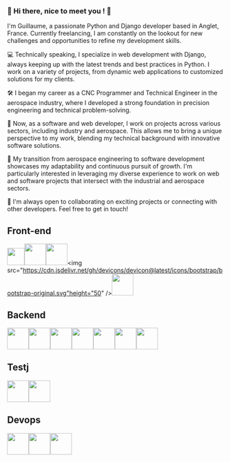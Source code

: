 ### 👋 Hi there, nice to meet you ! 👋

I'm Guillaume, a passionate Python and Django developer based in Anglet, France. Currently freelancing, I am constantly on the lookout for new challenges and opportunities to refine my development skills.

💻 Technically speaking, I specialize in web development with Django, always keeping up with the latest trends and best practices in Python. I work on a variety of projects, from dynamic web applications to customized solutions for my clients.

🛠️ I began my career as a CNC Programmer and Technical Engineer in the aerospace industry, where I developed a strong foundation in precision engineering and technical problem-solving.

💼 Now, as a software and web developer, I work on projects across various sectors, including industry and aerospace. This allows me to bring a unique perspective to my work, blending my technical background with innovative software solutions.

🌟 My transition from aerospace engineering to software development showcases my adaptability and continuous pursuit of growth. I'm particularly interested in leveraging my diverse experience to work on web and software projects that intersect with the industrial and aerospace sectors.

🚀 I'm always open to collaborating on exciting projects or connecting with other developers. Feel free to get in touch!

## Front-end

<img src="https://cdn.jsdelivr.net/gh/devicons/devicon@latest/icons/javascript/javascript-original.svg" height="40"/><img src="https://cdn.jsdelivr.net/gh/devicons/devicon@latest/icons/html5/html5-original-wordmark.svg" height="50"/><img src="https://cdn.jsdelivr.net/gh/devicons/devicon@latest/icons/css3/css3-original-wordmark.svg"  height="50"/><img src="https://cdn.jsdelivr.net/gh/devicons/devicon@latest/icons/bootstrap/bootstrap-original.svg"height="50" /><img src="https://cdn.jsdelivr.net/gh/devicons/devicon@latest/icons/webpack/webpack-original-wordmark.svg" height="50"/>

## Backend

<img src="https://cdn.jsdelivr.net/gh/devicons/devicon@latest/icons/python/python-original.svg" height="50"/><img src="https://cdn.jsdelivr.net/gh/devicons/devicon@latest/icons/django/django-plain.svg" height="50" /><img src="https://cdn.jsdelivr.net/gh/devicons/devicon@latest/icons/djangorest/djangorest-plain.svg" height="50"/><img src="https://cdn.jsdelivr.net/gh/devicons/devicon@latest/icons/postman/postman-original-wordmark.svg" height="50"/><img src="https://cdn.jsdelivr.net/gh/devicons/devicon@latest/icons/postgresql/postgresql-original-wordmark.svg" height="50"/><img src="https://cdn.jsdelivr.net/gh/devicons/devicon@latest/icons/rabbitmq/rabbitmq-original-wordmark.svg" height="50"/><img src="https://cdn.jsdelivr.net/gh/devicons/devicon@latest/icons/redis/redis-original-wordmark.svg" height="50"/>

## Testj

<img src="https://cdn.jsdelivr.net/gh/devicons/devicon@latest/icons/pytest/pytest-original-wordmark.svg" height="50"/><img src="https://cdn.jsdelivr.net/gh/devicons/devicon@latest/icons/selenium/selenium-original.svg" height="50"/>

## Devops

<img src="https://cdn.jsdelivr.net/gh/devicons/devicon@latest/icons/sentry/sentry-original-wordmark.svg" height="50"/><img src="https://cdn.jsdelivr.net/gh/devicons/devicon@latest/icons/docker/docker-original.svg" height="50"/><img src="https://cdn.jsdelivr.net/gh/devicons/devicon@latest/icons/circleci/circleci-plain-wordmark.svg" height="50"/>
